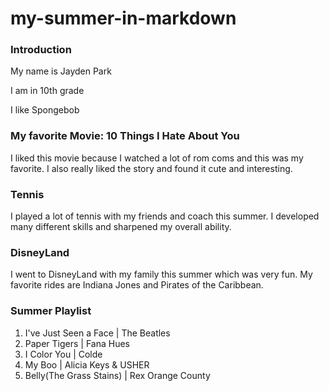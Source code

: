 # my-summer-in-markdown
### Introduction
<p>My name is Jayden Park</p>
<p>I am in 10th grade</p>
<p>I like Spongebob</p>

### My favorite Movie: 10 Things I Hate About You
<p>I liked this movie because I watched a lot of rom coms and this was my favorite. I also really liked the story and found it cute and interesting.</p>

### Tennis
<p>I played a lot of tennis with my friends and coach this summer. I developed many different skills and sharpened my overall ability. </p>

### DisneyLand
<p>I went to DisneyLand with my family this summer which was very fun. My favorite rides are Indiana Jones and Pirates of the Caribbean.</p>

### Summer Playlist
<ol>
  <li>I've Just Seen a Face | The Beatles</li>
  <li>Paper Tigers | Fana Hues</li>
  <li>I Color You | Colde</li>
  <li>My Boo | Alicia Keys & USHER</li>
  <li>Belly(The Grass Stains) | Rex Orange County</li>
</ol>
